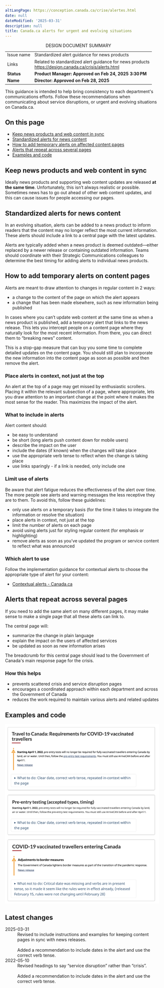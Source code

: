 ```yaml
---
altLangPage: https://conception.canada.ca/crise/alertes.html
date: null
dateModified: '2025-03-31'
description: null
title: Canada.ca alerts for urgent and evolving situations
---
```


<table class="provisional gc-table table table-bordered" id="dsSummary">
	<caption>DESIGN DOCUMENT SUMMARY</caption>
	<!-- <thead>
		<tr>
			<th></th>
			<th></th>
		</tr>
	</thead> -->
	<tbody>
		<tr>
			<td data-label="Issues">Issue name</td>
			<td data-label="Products">Standardized alert guidance for news products</td>
		</tr>
		<tr>
			<td data-label="Issues">Links</td>
			<td data-label="Products">Related to standardized alert guidance for news products<br/>
            <a href="https://design.canada.ca/crisis/alerts.html">https://design.canada.ca/crisis/alerts.html</a></td>
		</tr>
        <tr>
			<td data-label="Issues"><strong>Status</strong></td>
			<td data-label="Products"><strong>Product Manager: Approved on  Feb 24, 2025 3:30 PM</strong></td>
		</tr>
		<tr>
			<td data-label="Issues"><strong>Name</strong></td>
			<td data-label="Products"><strong>Director: Approved on Feb 28, 2025</strong></td>
		</tr>
	</tbody>
</table>

This guidance is intended to help bring consistency to each department's communications efforts. Follow these recommendations when communicating about service disruptions, or urgent and evolving situations on Canada.ca.

<h2>On this page</h2>

* [Keep news products and web content in sync](#keep-news-products-and-web-content-in-sync)  
* [Standardized alerts for news content](#standardized-alerts-for-news-content)   
* [How to add temporary alerts on affected content pages](#alerts)  
* [Alerts that repeat across several pages](#alerts-that-repeat-across-several-pages)  
* [Examples and code](#examples)

<h2 id="#keep-news-products-and-web-content-in-sync">Keep news products and web content in sync</h2>

Ideally news products and supporting web content updates are released **at the same time**. Unfortunately, this isn’t always realistic or possible. Sometimes news has to go out ahead of other web content updates, and this can cause issues for people accessing our pages.

<h2 id="#standardized-alerts-for-news-content">Standardized alerts for news content</h2>

In an evolving situation, alerts can be added to a news product to inform readers that the content may no longer reflect the most current information. These alerts should include a link to a central page with the latest updates.

Alerts are typically added when a news product is deemed outdated—either replaced by a newer release or containing outdated information. Teams should coordinate with their Strategic Communications colleagues to determine the best timing for adding alerts to individual news products.

<h2>How to add temporary alerts on content pages</h2>

Alerts are meant to draw attention to changes in regular content in 2 ways:

* a change to the content of the page on which the alert appears  
* a change that has been made elsewhere, such as new information being published

In cases where you can’t update web content at the same time as when a news product is published, add a temporary alert that links to the news release. This lets you intercept people on a content page where they naturally look for the most recent information. From there, you can direct them to “breaking news” content. 

This is a stop-gap measure that can buy you some time to complete detailed updates on the content page. You should still plan to incorporate the new information into the content page as soon as possible and then remove the alert.

### Place alerts in context, not just at the top

An alert at the top of a page may get missed by enthusiastic scrollers. Placing it within the relevant subsection of a page, where appropriate, lets you draw attention to an important change at the point where it makes the most sense for the reader. This maximizes the impact of the alert.

### What to include in alerts

Alert content should:

* be easy to understand  
* be short (long alerts push content down for mobile users)  
* describe the impact on the user  
* include the dates (if known) when the changes will take place  
* use the appropriate verb tense to reflect when the change is taking place  
* use links sparingly \- if a link is needed, only include one

### Limit use of alerts

Be aware that alert fatigue reduces the effectiveness of the alert over time. The more people see alerts and warning messages the less receptive they are to them. To avoid this, follow these guidelines:

* only use alerts on a temporary basis (for the time it takes to integrate the information or resolve the situation)  
* place alerts in context, not just at the top
* limit the number of alerts on each page  
* avoid using alerts just for styling regular content (for emphasis or highlighting)  
* remove alerts as soon as you’ve updated the program or service content to reflect what was announced

### Which alert to use

Follow the implementation guidance for contextual alerts to choose the appropriate type of alert for your content: 

* [Contextual alerts \- Canada.ca](https://design.canada.ca/common-design-patterns/contextual-alerts.html#how)

<h2 id="#alerts-that-repeat-across-several-pages">Alerts that repeat across several pages</h2>

If you need to add the same alert on many different pages, it may make sense to make a single page that all these alerts can link to.

The central page will:

* summarize the change in plain language  
* explain the impact on the users of affected services  
* be updated as soon as new information arises

The breadcrumb for this central page should lead to the Government of Canada's main response page for the crisis.

### How this helps

* prevents scattered crisis and service disruption pages  
* encourages a coordinated approach within each department and across the Government of Canada  
* reduces the work required to maintain various alerts and related updates

<h2>Examples and code</h2>

<img class="img-responsive" src="../images/travel-to-canada-covid-19.png" alt="">

 <h2 id="latest">
  Latest changes
 </h2>
 <section>
  <dl class="dl-horizontal">
   <dt>
    <time class="link-muted" datetime="2025-03-31">
     2025-03-31
    </time>
   </dt>
   <dd>
    Revised to include instructions and examples for keeping content pages in sync with news releases.
    <br/>
    <br/>
    Added a recommendation to include dates in the alert and use the correct verb tense.
   </dd>
   <dt>
    <time class="link-muted" datetime="2022-05-10">
     2022-05-10
    </time>
   </dt>
   <dd>
    Revised headings to say “service disruption” rather than “crisis”.
    <br/>
    <br/>
    Added a recommendation to include dates in the alert and use the correct verb tense.
   </dd>
  </dl>
 </section>

